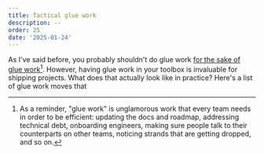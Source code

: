```yaml
---
title: Tactical glue work
description: --
order: 25
date: '2025-01-24'
---
```


As I've said before, you probably shouldn't do glue work [for the sake of glue work](/glue-work-considered-harmful)[^1]. However, having glue work in your toolbox is invaluable for shipping projects. What does that actually look like in practice?  Here's a list of glue work moves that 

[^1]: As a reminder, "glue work" is unglamorous work that every team needs in order to be efficient: updating the docs and roadmap, addressing technical debt, onboarding engineers, making sure people talk to their counterparts on other teams, noticing strands that are getting dropped, and so on.